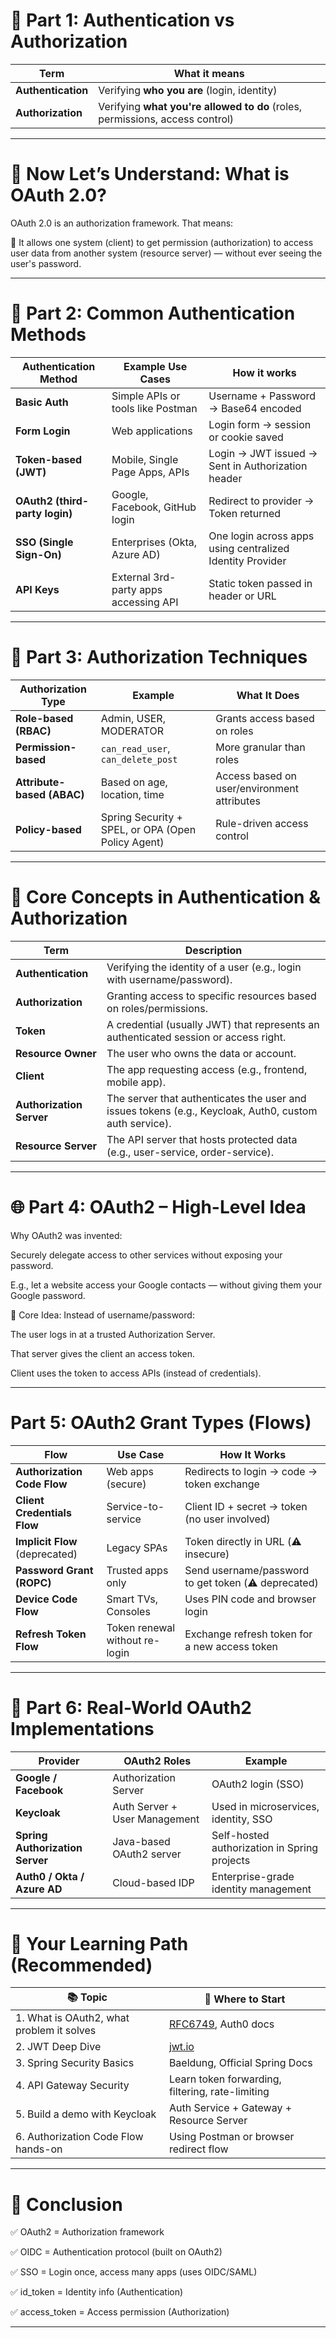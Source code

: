 # 🔐 Part 1: Authentication vs Authorization

| **Term**           | **What it means**                                                            |
| ------------------ | ---------------------------------------------------------------------------- |
| **Authentication** | Verifying **who you are** (login, identity)                                  |
| **Authorization**  | Verifying **what you're allowed to do** (roles, permissions, access control) |

---
# 🔐 Now Let’s Understand: What is OAuth 2.0?
OAuth 2.0 is an authorization framework. That means:

🎯 It allows one system (client) to get permission (authorization) to access user data from another system (resource server) — without ever seeing the user's password.

---

# 🧱 Part 2: Common Authentication Methods

| **Authentication Method**      | **Example Use Cases**                 | **How it works**                                          |
| ------------------------------ | ------------------------------------- | --------------------------------------------------------- |
| **Basic Auth**                 | Simple APIs or tools like Postman     | Username + Password → Base64 encoded                      |
| **Form Login**                 | Web applications                      | Login form → session or cookie saved                      |
| **Token-based (JWT)**          | Mobile, Single Page Apps, APIs        | Login → JWT issued → Sent in Authorization header         |
| **OAuth2 (third-party login)** | Google, Facebook, GitHub login        | Redirect to provider → Token returned                     |
| **SSO (Single Sign-On)**       | Enterprises (Okta, Azure AD)          | One login across apps using centralized Identity Provider |
| **API Keys**                   | External 3rd-party apps accessing API | Static token passed in header or URL                      |

---

# 🔐 Part 3: Authorization Techniques

| **Authorization Type**     | **Example**                                        | **What It Does**                            |
| -------------------------- | -------------------------------------------------- | ------------------------------------------- |
| **Role-based (RBAC)**      | Admin, USER, MODERATOR                             | Grants access based on roles                |
| **Permission-based**       | `can_read_user`, `can_delete_post`                 | More granular than roles                    |
| **Attribute-based (ABAC)** | Based on age, location, time                       | Access based on user/environment attributes |
| **Policy-based**           | Spring Security + SPEL, or OPA (Open Policy Agent) | Rule-driven access control                  |

---

# 🔐 Core Concepts in Authentication & Authorization

| Term                     | Description                                                                                            |
| ------------------------ | ------------------------------------------------------------------------------------------------------ |
| **Authentication**       | Verifying the identity of a user (e.g., login with username/password).                                 |
| **Authorization**        | Granting access to specific resources based on roles/permissions.                                      |
| **Token**                | A credential (usually JWT) that represents an authenticated session or access right.                   |
| **Resource Owner**       | The user who owns the data or account.                                                                 |
| **Client**               | The app requesting access (e.g., frontend, mobile app).                                                |
| **Authorization Server** | The server that authenticates the user and issues tokens (e.g., Keycloak, Auth0, custom auth service). |
| **Resource Server**      | The API server that hosts protected data (e.g., user-service, order-service).                          |

---

# 🌐 Part 4: OAuth2 – High-Level Idea

Why OAuth2 was invented:

Securely delegate access to other services without exposing your password.

E.g., let a website access your Google contacts — without giving them your Google password.

📌 Core Idea:
Instead of username/password:

The user logs in at a trusted Authorization Server.

That server gives the client an access token.

Client uses the token to access APIs (instead of credentials).

---

# Part 5: OAuth2 Grant Types (Flows)

| **Flow**                       | **Use Case**                   | **How It Works**                                    |
| ------------------------------ | ------------------------------ | --------------------------------------------------- |
| **Authorization Code Flow**    | Web apps (secure)              | Redirects to login → code → token exchange          |
| **Client Credentials Flow**    | Service-to-service             | Client ID + secret → token (no user involved)       |
| **Implicit Flow** (deprecated) | Legacy SPAs                    | Token directly in URL (⚠️ insecure)                 |
| **Password Grant (ROPC)**      | Trusted apps only              | Send username/password to get token (⚠️ deprecated) |
| **Device Code Flow**           | Smart TVs, Consoles            | Uses PIN code and browser login                     |
| **Refresh Token Flow**         | Token renewal without re-login | Exchange refresh token for a new access token       |

---

# 🏢 Part 6: Real-World OAuth2 Implementations

| **Provider**                    | **OAuth2 Roles**              | **Example**                                  |
| ------------------------------- | ----------------------------- | -------------------------------------------- |
| **Google / Facebook**           | Authorization Server          | OAuth2 login (SSO)                           |
| **Keycloak**                    | Auth Server + User Management | Used in microservices, identity, SSO         |
| **Spring Authorization Server** | Java-based OAuth2 server      | Self-hosted authorization in Spring projects |
| **Auth0 / Okta / Azure AD**     | Cloud-based IDP               | Enterprise-grade identity management         |

---

# 🚀 Your Learning Path (Recommended)

| 📚 Topic                                  | 📍 Where to Start                                          |
| ----------------------------------------- | ---------------------------------------------------------- |
| 1. What is OAuth2, what problem it solves | [RFC6749](https://tools.ietf.org/html/rfc6749), Auth0 docs |
| 2. JWT Deep Dive                          | [jwt.io](https://jwt.io/introduction)                      |
| 3. Spring Security Basics                 | Baeldung, Official Spring Docs                             |
| 4. API Gateway Security                   | Learn token forwarding, filtering, rate-limiting           |
| 5. Build a demo with Keycloak             | Auth Service + Gateway + Resource Server                   |
| 6. Authorization Code Flow hands-on       | Using Postman or browser redirect flow                     |

---
# 🙌 Conclusion
✅ OAuth2 = Authorization framework

✅ OIDC = Authentication protocol (built on OAuth2)

✅ SSO = Login once, access many apps (uses OIDC/SAML)

✅ id_token = Identity info (Authentication)

✅ access_token = Access permission (Authorization)

---

